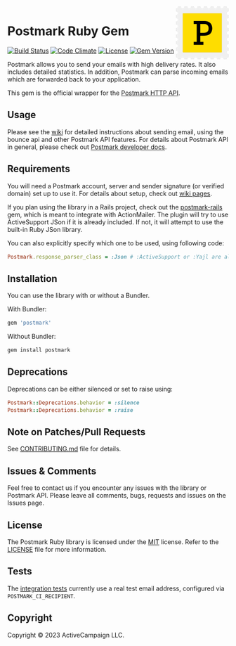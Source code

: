 <a href="https://postmarkapp.com">
    <img src="postmark.png" alt="Postmark Logo" title="Postmark" width="120" height="120" align="right">
</a>

# Postmark Ruby Gem

[![Build Status](https://circleci.com/gh/ActiveCampaign/postmark-gem.svg?style=shield)](https://circleci.com/gh/ActiveCampaign/postmark-gem)
[![Code Climate](https://codeclimate.com/github/ActiveCampaign/postmark-gem/badges/gpa.svg)](https://codeclimate.com/github/ActiveCampaign/postmark-gem)
[![License](http://img.shields.io/badge/license-MIT-blue.svg?style=flat)](http://www.opensource.org/licenses/MIT)
[![Gem Version](https://badge.fury.io/rb/postmark.svg)](https://badge.fury.io/rb/postmark)

Postmark allows you to send your emails with high delivery rates. It also includes detailed statistics. In addition, Postmark can parse incoming emails which are forwarded back to your application.

This gem is the official wrapper for the [Postmark HTTP API](https://postmarkapp.com).

## Usage

Please see the [wiki](https://github.com/ActiveCampaign/postmark-gem/wiki) for detailed instructions about sending email, using the bounce api and other Postmark API features.
For details about Postmark API in general, please check out [Postmark developer docs](https://postmarkapp.com/developer).

## Requirements

You will need a Postmark account, server and sender signature (or verified domain) set up to use it. For details about setup, check out [wiki pages](https://github.com/ActiveCampaign/postmark-gem/wiki/Getting-Started).

If you plan using the library in a Rails project, check out the [postmark-rails](https://github.com/ActiveCampaign/postmark-rails/) gem, which
is meant to integrate with ActionMailer. The plugin will try to use ActiveSupport JSon if it is already included. If not,
it will attempt to use the built-in Ruby JSon library.

You can also explicitly specify which one to be used, using following code:

```ruby
Postmark.response_parser_class = :Json # :ActiveSupport or :Yajl are also supported.
```

## Installation

You can use the library with or without a Bundler.

With Bundler:

```ruby
gem 'postmark'
```

Without Bundler:

```bash
gem install postmark
```

## Deprecations

Deprecations can be either silenced or set to raise using:

```rb
Postmark::Deprecations.behavior = :silence
Postmark::Deprecations.behavior = :raise
```

## Note on Patches/Pull Requests

See [CONTRIBUTING.md](CONTRIBUTING.md) file for details.

## Issues & Comments

Feel free to contact us if you encounter any issues with the library or Postmark API.
Please leave all comments, bugs, requests and issues on the Issues page.

## License

The Postmark Ruby library is licensed under the [MIT](http://www.opensource.org/licenses/mit-license.php) license.
Refer to the [LICENSE](https://github.com/ActiveCampaign/postmark-gem/blob/main/LICENSE) file for more information.

## Tests

The [integration tests](https://github.com/ActiveCampaign/postmark-gem/tree/main/spec/integration) currently use a real  test email address, configured via `POSTMARK_CI_RECIPIENT`.

## Copyright

Copyright © 2023 ActiveCampaign LLC.

